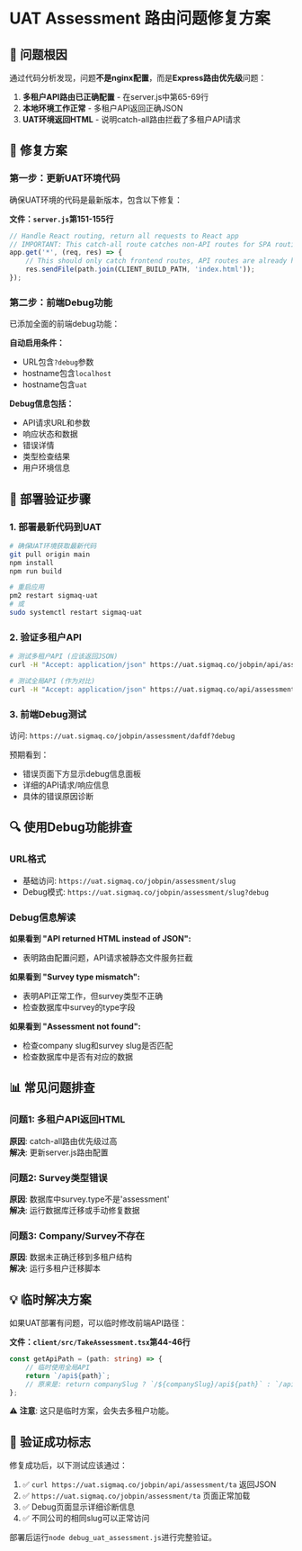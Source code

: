 # UAT Assessment 路由问题修复方案

## 🎯 问题根因

通过代码分析发现，问题**不是nginx配置**，而是**Express路由优先级**问题：

1. **多租户API路由已正确配置** - 在server.js中第65-69行
2. **本地环境工作正常** - 多租户API返回正确JSON
3. **UAT环境返回HTML** - 说明catch-all路由拦截了多租户API请求

## 🔧 修复方案

### 第一步：更新UAT环境代码

确保UAT环境的代码是最新版本，包含以下修复：

**文件：`server.js`第151-155行**

```javascript
// Handle React routing, return all requests to React app
// IMPORTANT: This catch-all route catches non-API routes for SPA routing
app.get('*', (req, res) => {
	// This should only catch frontend routes, API routes are already handled above
	res.sendFile(path.join(CLIENT_BUILD_PATH, 'index.html'));
});
```

### 第二步：前端Debug功能

已添加全面的前端debug功能：

**自动启用条件：**

- URL包含`?debug`参数
- hostname包含`localhost`
- hostname包含`uat`

**Debug信息包括：**

- API请求URL和参数
- 响应状态和数据
- 错误详情
- 类型检查结果
- 用户环境信息

## 🚀 部署验证步骤

### 1. 部署最新代码到UAT

```bash
# 确保UAT环境获取最新代码
git pull origin main
npm install
npm run build

# 重启应用
pm2 restart sigmaq-uat
# 或
sudo systemctl restart sigmaq-uat
```

### 2. 验证多租户API

```bash
# 测试多租户API (应该返回JSON)
curl -H "Accept: application/json" https://uat.sigmaq.co/jobpin/api/assessment/ta

# 测试全局API (作为对比)
curl -H "Accept: application/json" https://uat.sigmaq.co/api/assessment/ta
```

### 3. 前端Debug测试

访问: `https://uat.sigmaq.co/jobpin/assessment/dafdf?debug`

预期看到：

- 错误页面下方显示debug信息面板
- 详细的API请求/响应信息
- 具体的错误原因诊断

## 🔍 使用Debug功能排查

### URL格式

- 基础访问: `https://uat.sigmaq.co/jobpin/assessment/slug`
- Debug模式: `https://uat.sigmaq.co/jobpin/assessment/slug?debug`

### Debug信息解读

**如果看到 "API returned HTML instead of JSON":**

- 表明路由配置问题，API请求被静态文件服务拦截

**如果看到 "Survey type mismatch":**

- 表明API正常工作，但survey类型不正确
- 检查数据库中survey的type字段

**如果看到 "Assessment not found":**

- 检查company slug和survey slug是否匹配
- 检查数据库中是否有对应的数据

## 📊 常见问题排查

### 问题1: 多租户API返回HTML

**原因**: catch-all路由优先级过高  
**解决**: 更新server.js路由配置

### 问题2: Survey类型错误

**原因**: 数据库中survey.type不是'assessment'  
**解决**: 运行数据库迁移或手动修复数据

### 问题3: Company/Survey不存在

**原因**: 数据未正确迁移到多租户结构  
**解决**: 运行多租户迁移脚本

## 💡 临时解决方案

如果UAT部署有问题，可以临时修改前端API路径：

**文件：`client/src/TakeAssessment.tsx`第44-46行**

```typescript
const getApiPath = (path: string) => {
	// 临时使用全局API
	return `/api${path}`;
	// 原来是: return companySlug ? `/${companySlug}/api${path}` : `/api${path}`;
};
```

⚠️ **注意**: 这只是临时方案，会失去多租户功能。

## 🎉 验证成功标志

修复成功后，以下测试应该通过：

1. ✅ `curl https://uat.sigmaq.co/jobpin/api/assessment/ta` 返回JSON
2. ✅ `https://uat.sigmaq.co/jobpin/assessment/ta` 页面正常加载
3. ✅ Debug页面显示详细诊断信息
4. ✅ 不同公司的相同slug可以正常访问

部署后运行`node debug_uat_assessment.js`进行完整验证。
